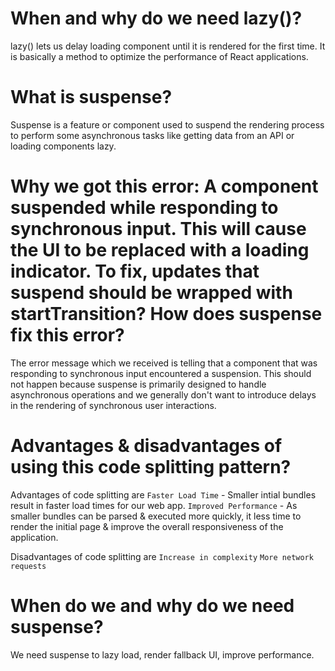 # When and why do we need lazy()?
lazy() lets us delay loading component until it is rendered for the first time. It is basically a method to optimize the performance of React applications.

# What is suspense?
Suspense is a feature or component used to suspend the rendering process to perform some asynchronous tasks like getting data from an API or loading components lazy.

# Why we got this error: A component suspended while responding to synchronous input. This will cause the UI to be replaced with a loading indicator. To fix, updates that suspend should be wrapped with startTransition? How does suspense fix this error?
The error message which we received is telling that a component that was responding to synchronous input encountered a suspension. This should not happen because suspense is primarily designed to handle asynchronous operations and we generally don't want to introduce delays in the rendering of synchronous user interactions.

# Advantages & disadvantages of using this code splitting pattern?
Advantages of code splitting are 
`Faster Load Time` - Smaller intial bundles result in faster load times for our web app.
`Improved Performance` - As smaller bundles can be parsed & executed more quickly, it less time to render the initial page & improve the overall responsiveness of the application.

Disadvantages of code splitting are
`Increase in complexity`
`More network requests`

# When do we and why do we need suspense?
We need suspense to lazy load, render fallback UI, improve performance.